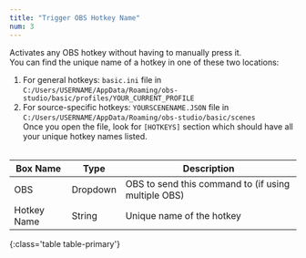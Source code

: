 ```yaml
---
title: "Trigger OBS Hotkey Name"
num: 3
---
```

Activates any OBS hotkey without having to manually press it.\
You can find the unique name of a hotkey in one of these two locations: 
1. For general hotkeys: `basic.ini` file in `C:/Users/USERNAME/AppData/Roaming/obs-studio/basic/profiles/YOUR_CURRENT_PROFILE` 
2. For source-specific hotkeys: `YOURSCENENAME.JSON` file in `C:/Users/USERNAME/AppData/Roaming/obs-studio/basic/scenes`   
Once you open the file, look for `[HOTKEYS]` section which should have all your unique hotkey names listed.
<br/><br/>

| Box Name | Type | Description | 
|-------|--------|--------
|OBS|Dropdown|OBS to send this command to (if using multiple OBS)|
|Hotkey Name|String|	Unique name of the hotkey
{:class='table table-primary'}









